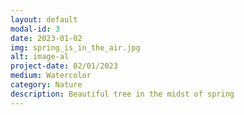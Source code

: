 ```yaml
---
layout: default
modal-id: 3
date: 2023-01-02
img: spring_is_in_the_air.jpg
alt: image-al
project-date: 02/01/2023
medium: Watercolor
category: Nature
description: Beautiful tree in the midst of spring
---
```


